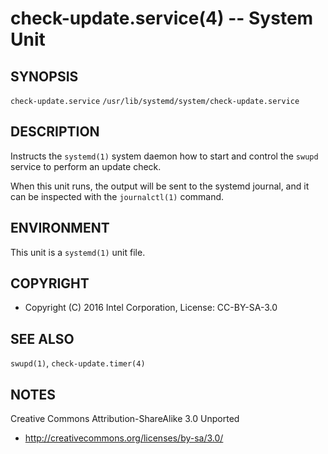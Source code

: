 check-update.service(4) -- System Unit
==================================

## SYNOPSIS

`check-update.service`
`/usr/lib/systemd/system/check-update.service`

## DESCRIPTION

Instructs the `systemd(1)` system daemon how to start and control the
`swupd` service to perform an update check.

When this unit runs, the output will be sent to the systemd journal, and
it can be inspected with the `journalctl(1)` command.

## ENVIRONMENT

This unit is a `systemd(1)` unit file.

## COPYRIGHT

 * Copyright (C) 2016 Intel Corporation, License: CC-BY-SA-3.0

## SEE ALSO

`swupd(1)`, `check-update.timer(4)`

## NOTES

Creative Commons Attribution-ShareAlike 3.0 Unported

 * http://creativecommons.org/licenses/by-sa/3.0/
